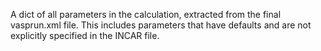 A dict of all parameters in the calculation, extracted from the final
vasprun.xml file. This includes parameters that have defaults and are not
explicitly specified in the INCAR file.